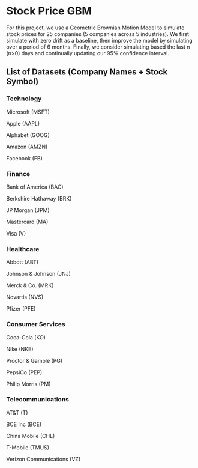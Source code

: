 # Stock Price GBM
For this project, we use a Geometric Brownian Motion Model to simulate stock prices for 25 companies (5 companies across 5 industries).
We first simulate with zero drift as a baseline, then improve the model by simulating over a period of 6 months. Finally, we consider simulating based the last n (n>0) days and continually updating our 95% confidence interval.

## List of Datasets (Company Names + Stock Symbol)
### Technology
Microsoft (MSFT)

Apple (AAPL)

Alphabet (GOOG)

Amazon (AMZN)

Facebook (FB)

### Finance
Bank of America (BAC)

Berkshire Hathaway (BRK)

JP Morgan (JPM)

Mastercard (MA)

Visa (V)

### Healthcare
Abbott (ABT)

Johnson & Johnson (JNJ)

Merck & Co. (MRK)

Novartis (NVS)

Pfizer (PFE)

### Consumer Services
Coca-Cola (KO)

Nike (NKE)

Proctor & Gamble (PG)

PepsiCo (PEP)

Philip Morris (PM)

### Telecommunications
AT&T (T)

BCE Inc (BCE)

China Mobile (CHL)

T-Mobile (TMUS)

Verizon Communications (VZ)
